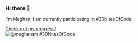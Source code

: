 ### Hi there 👋 

I'm Meghan, I am currently participating in #30NitesOfCode:

  [Check out my progress!](https://www.codedex.io/@meghansm/30-nites-of-code)  
  ![@meghansm #30NitesOfCode](https://www.codedex.io/api/petStatus?user=meghansm)

<!--
**meghanmullally/meghanmullally** is a ✨ _special_ ✨ repository because its `README.md` (this file) appears on your GitHub profile.

Here are some ideas to get you started:

- 🔭 I’m currently working on ...
- 🌱 I’m currently learning ...
- 👯 I’m looking to collaborate on ...
- 🤔 I’m looking for help with ...
- 💬 Ask me about ...
- 📫 How to reach me: ...
- 😄 Pronouns: ...
- ⚡ Fun fact: ...
-->
